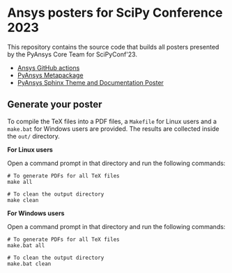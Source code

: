 # Ansys posters for SciPy Conference 2023

This repository contains the source code that builds all posters presented by
the PyAnsys Core Team for SciPyConf'23.

* [Ansys GitHub actions](https://friendly-adventure-n176e9w.pages.github.io/ci_cd.pdf)
* [PyAnsys Metapackage](https://friendly-adventure-n176e9w.pages.github.io/metapackage.pdf)
* [PyAnsys Sphinx Theme and Documentation Poster](https://friendly-adventure-n176e9w.pages.github.io/documentation.pdf)


## Generate your poster

To compile the TeX files into a PDF files, a ``Makefile`` for Linux users and a
``make.bat`` for Windows users are provided. The results are collected inside
the ``out/`` directory.


**For Linux users**

Open a command prompt in that directory and run the following commands:

```console
# To generate PDFs for all TeX files
make all

# To clean the output directory
make clean
```


**For Windows users**

Open a command prompt in that directory and run the following commands:

```console
# To generate PDFs for all TeX files
make.bat all

# To clean the output directory
make.bat clean
```
